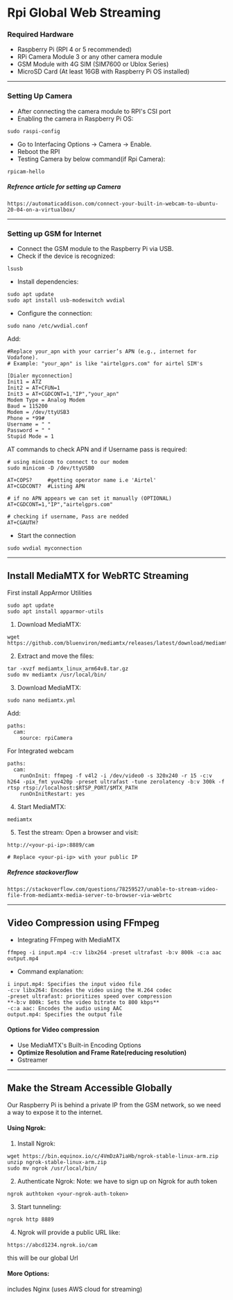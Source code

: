 # Rpi Global Web Streaming

### Required Hardware
- Raspberry Pi (RPI 4 or 5 recommended)
- RPi Camera Module 3 or any other camera module
- GSM Module with 4G SIM (SIM7600 or Ublox Series)
- MicroSD Card (At least 16GB with Raspberry Pi OS installed)
------------------------------------------------------------------------------
### Setting Up Camera
- After connecting the camera module to RPI's CSI port
- Enabling the camera in Raspberry Pi OS:
```
sudo raspi-config
```
- Go to Interfacing Options → Camera → Enable.
- Reboot the RPI
- Testing Camera by below command(if Rpi Camera):
```
rpicam-hello
```
##### Refrence article for setting up Camera
```
https://automaticaddison.com/connect-your-built-in-webcam-to-ubuntu-20-04-on-a-virtualbox/
```
------------------------------------------------------------------------------
### Setting up GSM for Internet
- Connect the GSM module to the Raspberry Pi via USB.
- Check if the device is recognized:
```
lsusb
```
- Install dependencies:
```
sudo apt update
sudo apt install usb-modeswitch wvdial
```
- Configure the connection:
```
sudo nano /etc/wvdial.conf
```
Add:
```
#Replace your_apn with your carrier’s APN (e.g., internet for Vodafone).
# Example: "your_apn" is like "airtelgprs.com" for airtel SIM's

[Dialer myconnection]
Init1 = ATZ
Init2 = AT+CFUN=1
Init3 = AT+CGDCONT=1,"IP","your_apn"
Modem Type = Analog Modem
Baud = 115200
Modem = /dev/ttyUSB3
Phone = *99#
Username = " "
Password = " "
Stupid Mode = 1
```
AT commands to check APN and if Username pass is required:
```
# using minicom to connect to our modem
sudo minicom -D /dev/ttyUSB0

AT+COPS?     #getting operator name i.e 'Airtel'
AT+CGDCONT?  #Listing APN

# if no APN appears we can set it manually (OPTIONAL)
AT+CGDCONT=1,"IP","airtelgprs.com"

# checking if username, Pass are nedded
AT+CGAUTH?
```

- Start the connection
```
sudo wvdial myconnection
```
------------------------------------------------------------------------------
## Install MediaMTX for WebRTC Streaming
First install AppArmor Utilities
```
sudo apt update
sudo apt install apparmor-utils
```
1. Download MediaMTX:
```
wget https://github.com/bluenviron/mediamtx/releases/latest/download/mediamtx_linux_arm64v8.tar.gz
```
2. Extract and move the files:
```
tar -xvzf mediamtx_linux_arm64v8.tar.gz
sudo mv mediamtx /usr/local/bin/
```
3. Download MediaMTX:
```
sudo nano mediamtx.yml
```
Add:
```
paths:
  cam:
    source: rpiCamera
```
For Integrated webcam
```
paths:
  cam:
    runOnInit: ffmpeg -f v4l2 -i /dev/video0 -s 320x240 -r 15 -c:v h264 -pix_fmt yuv420p -preset ultrafast -tune zerolatency -b:v 300k -f rtsp rtsp://localhost:$RTSP_PORT/$MTX_PATH
    runOnInitRestart: yes
```
4. Start MediaMTX:
```
mediamtx
```
5. Test the stream:
Open a browser and visit:
```
http://<your-pi-ip>:8889/cam

# Replace <your-pi-ip> with your public IP
```
##### Refrence stackoverflow
```
https://stackoverflow.com/questions/78259527/unable-to-stream-video-file-from-mediamtx-media-server-to-browser-via-webrtc
```
------------------------------------------------------------------------------
## Video Compression using FFmpeg
- Integrating FFmpeg with MediaMTX
```
ffmpeg -i input.mp4 -c:v libx264 -preset ultrafast -b:v 800k -c:a aac output.mp4
```
- Command explanation:
```
i input.mp4: Specifies the input video file
-c:v libx264: Encodes the video using the H.264 codec
-preset ultrafast: prioritizes speed over compression
**-b:v 800k: Sets the video bitrate to 800 kbps**
-c:a aac: Encodes the audio using AAC
output.mp4: Specifies the output file
```

#### Options for Video compression
- Use MediaMTX's Built-in Encoding Options
- **Optimize Resolution and Frame Rate(reducing resolution)**
- Gstreamer
------------------------------------------------------------------------------
## Make the Stream Accessible Globally
Our Raspberry Pi is behind a private IP from the GSM network, so we need a way to expose it to the internet.

#### Using Ngrok:
1. Install Ngrok:
```
wget https://bin.equinox.io/c/4VmDzA7iaHb/ngrok-stable-linux-arm.zip
unzip ngrok-stable-linux-arm.zip
sudo mv ngrok /usr/local/bin/
```
2. Authenticate Ngrok:
Note: we have to sign up on Ngrok for auth token
```
ngrok authtoken <your-ngrok-auth-token>
```
3. Start tunneling:
```
ngrok http 8889
```
4. Ngrok will provide a public URL like:
```
https://abcd1234.ngrok.io/cam
```
this will be our global Url

#### More Options:
includes Nginx (uses AWS cloud for streaming)
